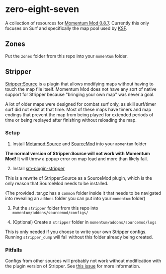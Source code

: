 # zero-eight-seven

A collection of resources for [Momentum Mod 0.8.7](https://github.com/momentum-mod/game/releases/tag/0.8.7-public-eval).
Currently this only focuses on Surf and specifically the map pool used by [KSF](http://ksfclan.com/).

## Zones

Put the `zones` folder from this repo into your `momentum` folder.

## Stripper

[Stripper:Source](https://www.bailopan.net/stripper/) is a plugin that allows modifying maps without having to touch the map file itself.
Momentum Mod does not have any sort of native support for Stripper because "bringing your own map" was never a goal.

A lot of older maps were designed for combat surf only, as skill surf/timer surf did not exist at that time.
Most of these maps have timers and map endings that prevent the map from being played for extended periods of time or being replayed after finishing without reloading the map.

### Setup

1. Install [Metamod:Source](https://www.metamodsource.net/downloads.php?branch=stable) and [SourceMod](https://www.sourcemod.net/downloads.php?branch=stable) into your `momentum` folder

**The normal version of Stripper:Source will not work with Momentum Mod!** It will throw a popup error on map load and more than likely fail.

2. Install [sm-plugin-stripper](https://github.com/srcdslab/sm-plugin-stripper/releases)

This is a rewrite of Stripper:Source as a SourceMod plugin, which is the only reason that SourceMod needs to be installed.

(The provided .tar.gz has a `common` folder inside it that needs to be navigated into revealing an `addons` folder you can put into your `momentum` folder)

3. Put the `stripper` folder from this repo into `momentum/addons/sourcemod/configs/`

4. (Optional) Create a `stripper` folder in `momentum/addons/sourcemod/logs`

This is only needed if you choose to write your own Stripper configs. Running `stripper_dump` will fail without this folder already being created.

### Pitfalls

Configs from other sources will probably not work without modification with the plugin version of Stripper. See [this issue](https://github.com/tilgep/stripper/issues/2) for more information.
